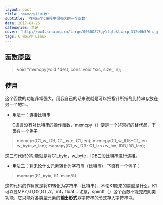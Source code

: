 ```yaml
---
layout: post
title: 'memcpy()函数'
subtitle: '在密码学c编程中很强大的一个函数'
date: 2017-04-26
categories: 笔记
cover: 'http://wx4.sinaimg.cn/large/0060OZ27gy1fqluktiaxpj312w0h576n.jpg'
tags: C 密码学 Linux
---
```

## 函数原型 ##

> void *memcpy(void *dest, const void *src, size_t n);

## 使用 ##
这个函数的功能非常强大，用我自己的话来说就是可以把指针所指的比特串存放在另一个地址。

 - 用法一：连接比特串

    C语言没有对比特串的操作函数，memcpy（）便是一个非常好的替代品，下面有一个例子：

> memcpy(C1_w_IDB, C1_byte, C1_len); 
memcpy(C1_w_IDB+C1_len, w_byte,w_len); 
memcpy(C1_w_IDB+C1_len+w_len, IDB,IDB_len);

这三句代码的功能就是将C1_byte，w_byte，IDB三段比特串进行连接。

 - 用法二：将无论什么元素转化为字符串（比特串）
下面有一个例子：

> memcpy(K1_byte, K1, mlen/8);

这句代码的作用就是将K1转化为字符串（比特串），不论K1原来的类型是什么。K1可以是MPZ,G1,G2,GT,Zr，int，float...
 注意，sprintf（）这个函数不能完成此类功能，它只能将各类型元素的**输出形式**以字符串的形式存入字符串中。
